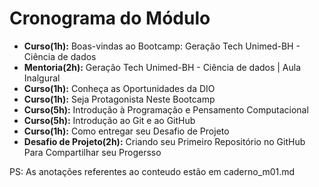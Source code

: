 # Cronograma do Módulo
- **Curso(1h):** Boas-vindas ao Bootcamp: Geração Tech Unimed-BH - Ciência de dados
- **Mentoria(2h):** Geração Tech Unimed-BH - Ciência de dados | Aula Inalgural
- **Curso(1h):** Conheça as Oportunidades da DIO
- **Curso(1h):** Seja Protagonista Neste Bootcamp
- **Curso(5h):** Introdução à Programação e Pensamento Computacional
- **Curso(5h):** Introdução ao Git e ao GitHub
- **Curso(1h):** Como entregar seu Desafio de Projeto
- **Desafio de Projeto(2h):** Criando seu Primeiro Repositório no GitHub Para Compartilhar seu Progersso

PS: As anotações referentes ao conteudo estão em caderno_m01.md

